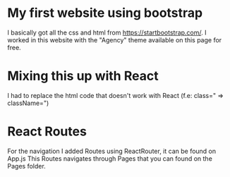 # My first website using bootstrap
I basically got all the css and html from https://startbootstrap.com/. 
I worked in this website with the "Agency" theme available on this page for free.

# Mixing this up with React
I had to replace the html code that doesn't work with React (f.e: class=" => className=")

# React Routes 
For the navigation I added Routes using ReactRouter, it can be found on App.js
This Routes navigates through Pages that you can found on the Pages folder.


